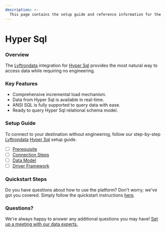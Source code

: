 ```yaml
---
description: >-
  This page contains the setup guide and reference information for the Hyper Sql source connector.
---
```


# Hyper Sql

### Overview

The [Lyftrondata](https://www.lyftrondata.com/) integration for [Hyper Sql](None) provides the most natural way to access data while requiring no engineering.

### Key Features

* Comprehensive incremental load mechanism.
* Data from Hyper Sql is available in real-time.&#x20;
* ANSI SQL is fully supported to query data with ease.
* Ready to query Hyper Sql relational schema model.

### Setup Guide

To connect to your destination without engineering, follow our step-by-step [Lyftrondata](https://www.lyftrondata.com/)  [Hyper Sql](None) setup guide.

* [ ] [Prerequisite](prerequisite.md)
* [ ] [Connection Steps](connection-steps.md)
* [ ] [Data Model](data-model/erd.md)
* [ ] [Driver Framework](driver-framework/)

### Quickstart Steps

Do you have questions about how to use the platform? Don't worry; we've got you covered. Simply follow the quickstart instructions [here](../README.md).

### Questions? <a href="#questions" id="questions"></a>

We're always happy to answer any additional questions you may have! [Set up a meeting with our data experts.](https://www.lyftrondata.com/book-a-meeting/)

